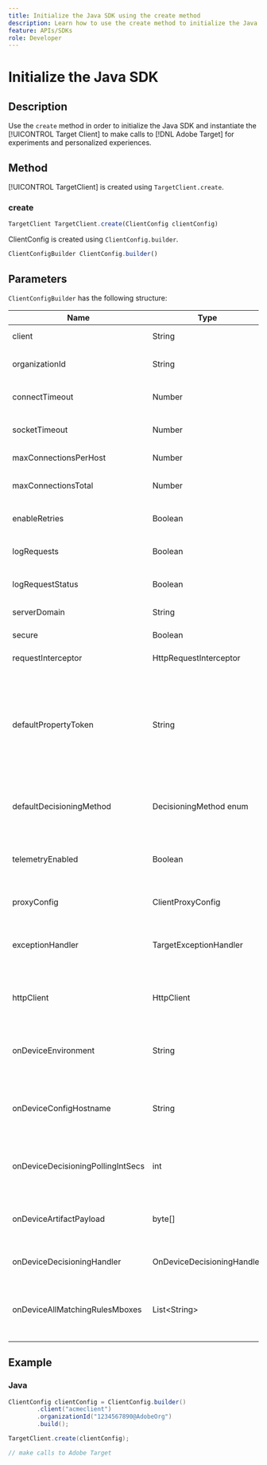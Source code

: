 ```yaml
---
title: Initialize the Java SDK using the create method
description: Learn how to use the create method to initialize the Java SDK and instantiate the [!UICONTROL TargetClient] to make calls to [!DNL Adobe Target] for experiments and personalized experiences.
feature: APIs/SDKs
role: Developer
---
```

# Initialize the Java SDK

## Description

Use the `create` method in order to initialize the Java SDK and instantiate the [!UICONTROL Target Client] to make calls to [!DNL Adobe Target] for experiments and personalized experiences.

## Method

[!UICONTROL TargetClient] is created using `TargetClient.create`.

### create

```javascript {line-numbers="true"}
TargetClient TargetClient.create(ClientConfig clientConfig)
```

ClientConfig is created using `ClientConfig.builder`.

```javascript {line-numbers="true"}
ClientConfigBuilder ClientConfig.builder()
```

## Parameters

`ClientConfigBuilder` has the following structure:

|Name|Type|Required|Default|Description|
| --- | --- | --- | --- | --- |
|client|String|Yes|None|[!UICONTROL Target Client Id]|
|organizationId|String|Yes|None|[!UICONTROL Experience Cloud Organization ID]|
|connectTimeout|Number|No|10000|Connection timeout for all requests in milliseconds|
|socketTimeout|Number|No|10000|Socket timeout for all requests in milliseconds|
|maxConnectionsPerHost|Number|No|100|Max Connections per [!DNL Target] host|
|maxConnectionsTotal|Number|No|200|Max Connections including all [!DNL Target] hosts|
|enableRetries|Boolean|No|true|Automatic retries for socket timeouts (max 4)|
|logRequests|Boolean|No|false|Log [!DNL Target] requests and responses in debug|
|logRequestStatus|Boolean|No|false|Log [!DNL Target] response time, status, and URL|
|serverDomain|String|No|`*client*.tt.omtrdc.net`|Overrides default hostname|
|secure|Boolean|No|true|Unset to enforce HTTP scheme|
|requestInterceptor|HttpRequestInterceptor|No|Null|Add custom request Interceptor|
|defaultPropertyToken|String|No|None|Sets the default property token for every `getOffers` call. **For on-device decisioning**, the SDK will only download the artifact that contains the qualified activities for the property token set in `defaultPropertyToken`|
|defaultDecisioningMethod|DecisioningMethod enum|No|SERVER_SIDE|Must be set to ON_DEVICE or HYBRID to enable on-device decisioning|
|telemetryEnabled|Boolean|No|true|Allows customers to opt out of additional data collection during requests to [!DNL Target] servers|
|proxyConfig|ClientProxyConfig|No|None|Allows the client to provide their own proxy details|
|exceptionHandler|TargetExceptionHandler|No|None|Can be used to implement custom exception handling during rule processing|
|httpClient|HttpClient|No|None|Allows users to replace the [!DNL Target] HTTP client with a custom HTTP Client|
|onDeviceEnvironment|String|No|production|Can be used to specify a different on-device environment, such as staging|
|onDeviceConfigHostname|String|No|`assets.adobetarget.com`|Can be used to specify a different host to use to download the on-device decisioning artifact file|
|onDeviceDecisioningPollingIntSecs|int|No|300 (5 minutes)|Number of seconds between fetches of the on-device decisioning artifact file|
|onDeviceArtifactPayload|byte[]|No|None|Provides on-device decisioning with previous artifact payload to allow immediate execution|
|onDeviceDecisioningHandler|OnDeviceDecisioningHandler|No|None|Registers callbacks for on-device decisioning events|
|onDeviceAllMatchingRulesMboxes|List\<String\>|No|None|Allows users to specify mboxes for which all matching rule content will be returned during on-device decisioning|

## Example

### Java

```java
ClientConfig clientConfig = ClientConfig.builder()
        .client("acmeclient")
        .organizationId("1234567890@AdobeOrg")
        .build();

TargetClient.create(clientConfig);

// make calls to Adobe Target
```
